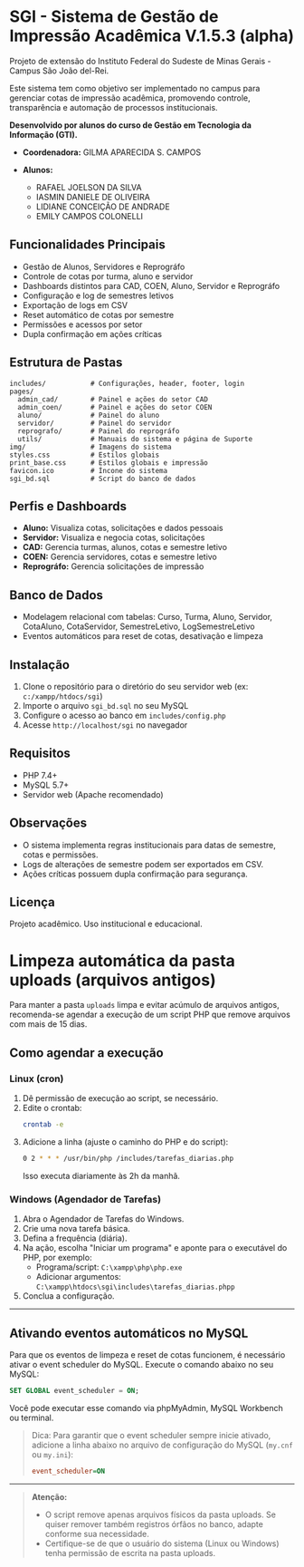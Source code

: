# SGI - Sistema de Gestão de Impressão Acadêmica V.1.5.3 (alpha)

Projeto de extensão do Instituto Federal do Sudeste de Minas Gerais - Campus São João del-Rei.

Este sistema tem como objetivo ser implementado no campus para gerenciar cotas de impressão acadêmica, promovendo controle, transparência e automação de processos institucionais.

**Desenvolvido por alunos do curso de Gestão em Tecnologia da Informação (GTI).**

- **Coordenadora:** GILMA APARECIDA S. CAMPOS
- **Alunos:**

  - RAFAEL JOELSON DA SILVA
  - IASMIN DANIELE DE OLIVEIRA
  - LIDIANE CONCEIÇÃO DE ANDRADE
  - EMILY CAMPOS COLONELLI


## Funcionalidades Principais

- Gestão de Alunos, Servidores e Reprográfo
- Controle de cotas por turma, aluno e servidor
- Dashboards distintos para CAD, COEN, Aluno, Servidor e Reprográfo
- Configuração e log de semestres letivos
- Exportação de logs em CSV
- Reset automático de cotas por semestre
- Permissões e acessos por setor
- Dupla confirmação em ações críticas

## Estrutura de Pastas

```
includes/           # Configurações, header, footer, login
pages/
  admin_cad/        # Painel e ações do setor CAD
  admin_coen/       # Painel e ações do setor COEN
  aluno/            # Painel do aluno
  servidor/         # Painel do servidor
  reprografo/       # Painel do reprográfo
  utils/            # Manuais do sistema e página de Suporte
img/                # Imagens do sistema
styles.css          # Estilos globais
print_base.css      # Estilos globais e impressão
favicon.ico         # Íncone do sistema
sgi_bd.sql          # Script do banco de dados
```

## Perfis e Dashboards

- **Aluno:** Visualiza cotas, solicitações e dados pessoais
- **Servidor:** Visualiza e negocia cotas, solicitações
- **CAD:** Gerencia turmas, alunos, cotas e semestre letivo
- **COEN:** Gerencia servidores, cotas e semestre letivo
- **Reprográfo:** Gerencia solicitações de impressão

## Banco de Dados

- Modelagem relacional com tabelas: Curso, Turma, Aluno, Servidor, CotaAluno, CotaServidor, SemestreLetivo, LogSemestreLetivo
- Eventos automáticos para reset de cotas, desativação e limpeza

## Instalação

1. Clone o repositório para o diretório do seu servidor web (ex: `c:/xampp/htdocs/sgi`)
2. Importe o arquivo `sgi_bd.sql` no seu MySQL
3. Configure o acesso ao banco em `includes/config.php`
4. Acesse `http://localhost/sgi` no navegador

## Requisitos
- PHP 7.4+
- MySQL 5.7+
- Servidor web (Apache recomendado)

## Observações
- O sistema implementa regras institucionais para datas de semestre, cotas e permissões.
- Logs de alterações de semestre podem ser exportados em CSV.
- Ações críticas possuem dupla confirmação para segurança.

## Licença
Projeto acadêmico. Uso institucional e educacional.

# Limpeza automática da pasta uploads (arquivos antigos)

Para manter a pasta `uploads` limpa e evitar acúmulo de arquivos antigos, recomenda-se agendar a execução de um script PHP que remove arquivos com mais de 15 dias.

## Como agendar a execução

### Linux (cron)
1. Dê permissão de execução ao script, se necessário.
2. Edite o crontab:
   ```sh
   crontab -e
   ```
3. Adicione a linha (ajuste o caminho do PHP e do script):
   ```sh
   0 2 * * * /usr/bin/php /includes/tarefas_diarias.php
   ```
   Isso executa diariamente às 2h da manhã.

### Windows (Agendador de Tarefas)
1. Abra o Agendador de Tarefas do Windows.
2. Crie uma nova tarefa básica.
3. Defina a frequência (diária).
4. Na ação, escolha "Iniciar um programa" e aponte para o executável do PHP, por exemplo:
   - Programa/script: `C:\xampp\php\php.exe`
   - Adicionar argumentos: `C:\xampp\htdocs\sgi\includes\tarefas_diarias.phpp`
5. Conclua a configuração.

---

## Ativando eventos automáticos no MySQL

Para que os eventos de limpeza e reset de cotas funcionem, é necessário ativar o event scheduler do MySQL. Execute o comando abaixo no seu MySQL:

```sql
SET GLOBAL event_scheduler = ON;
```

Você pode executar esse comando via phpMyAdmin, MySQL Workbench ou terminal.

> Dica: Para garantir que o event scheduler sempre inicie ativado, adicione a linha abaixo no arquivo de configuração do MySQL (`my.cnf` ou `my.ini`):
> 
> ```ini
> event_scheduler=ON
> ```

---

> **Atenção:**
> - O script remove apenas arquivos físicos da pasta uploads. Se quiser remover também registros órfãos no banco, adapte conforme sua necessidade.
> - Certifique-se de que o usuário do sistema (Linux ou Windows) tenha permissão de escrita na pasta uploads.
